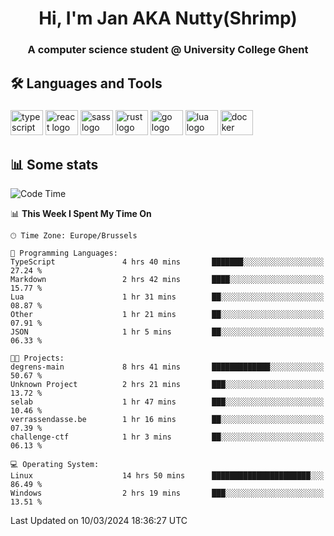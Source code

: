 <h1 align="center">Hi, I'm Jan AKA Nutty(Shrimp)</h1>
<h3 align="center">A computer science student @ University College Ghent</h3>

<h2 align="left">🛠️ Languages and Tools</h2>

###

<div align="left">
  <img src="https://cdn.jsdelivr.net/gh/devicons/devicon/icons/typescript/typescript-original.svg" height="40" width="52" alt="typescript logo"  />
  <img src="https://cdn.jsdelivr.net/gh/devicons/devicon/icons/react/react-original.svg" height="40" width="52" alt="react logo"  />
  <img src="https://cdn.jsdelivr.net/gh/devicons/devicon/icons/sass/sass-original.svg" height="40" width="52" alt="sass logo"  />
  <img src="https://cdn.jsdelivr.net/gh/devicons/devicon@latest/icons/rust/rust-original.svg" height="40" width="52" alt="rust logo" />
  <img src="https://cdn.jsdelivr.net/gh/devicons/devicon/icons/go/go-original.svg" height="40" width="52" alt="go logo"  />
  <img src="https://cdn.jsdelivr.net/gh/devicons/devicon/icons/lua/lua-original.svg" height="40" width="52" alt="lua logo"  />
  <img src="https://cdn.jsdelivr.net/gh/devicons/devicon/icons/docker/docker-original.svg" height="40" width="52" alt="docker logo"  />
</div>

<h2>📊 Some stats</h2>

<!--START_SECTION:waka-->
![Code Time](http://img.shields.io/badge/Code%20Time-4%2C258%20hrs%2012%20mins-blue)

📊 **This Week I Spent My Time On** 

```text
🕑︎ Time Zone: Europe/Brussels

💬 Programming Languages: 
TypeScript               4 hrs 40 mins       ███████░░░░░░░░░░░░░░░░░░   27.24 % 
Markdown                 2 hrs 42 mins       ████░░░░░░░░░░░░░░░░░░░░░   15.77 % 
Lua                      1 hr 31 mins        ██░░░░░░░░░░░░░░░░░░░░░░░   08.87 % 
Other                    1 hr 21 mins        ██░░░░░░░░░░░░░░░░░░░░░░░   07.91 % 
JSON                     1 hr 5 mins         ██░░░░░░░░░░░░░░░░░░░░░░░   06.33 % 

🐱‍💻 Projects: 
degrens-main             8 hrs 41 mins       █████████████░░░░░░░░░░░░   50.67 % 
Unknown Project          2 hrs 21 mins       ███░░░░░░░░░░░░░░░░░░░░░░   13.72 % 
selab                    1 hr 47 mins        ███░░░░░░░░░░░░░░░░░░░░░░   10.46 % 
verrassendasse.be        1 hr 16 mins        ██░░░░░░░░░░░░░░░░░░░░░░░   07.39 % 
challenge-ctf            1 hr 3 mins         ██░░░░░░░░░░░░░░░░░░░░░░░   06.13 % 

💻 Operating System: 
Linux                    14 hrs 50 mins      ██████████████████████░░░   86.49 % 
Windows                  2 hrs 19 mins       ███░░░░░░░░░░░░░░░░░░░░░░   13.51 % 
```


 Last Updated on 10/03/2024 18:36:27 UTC
<!--END_SECTION:waka-->

